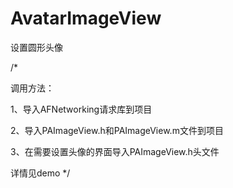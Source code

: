 AvatarImageView
===============

   设置圆形头像
   
   /*
   
 调用方法：
 
 1、导入AFNetworking请求库到项目
 
 2、导入PAImageView.h和PAImageView.m文件到项目
 
 3、在需要设置头像的界面导入PAImageView.h头文件
 
 详情见demo
 */

